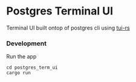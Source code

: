 # Postgres Terminal UI

Terminal UI built ontop of postgres cli using [tui-rs](https://github.com/fdehau/tui-rs)


### Development

Run the app
```
cd postgres_term_ui
cargo run
```
